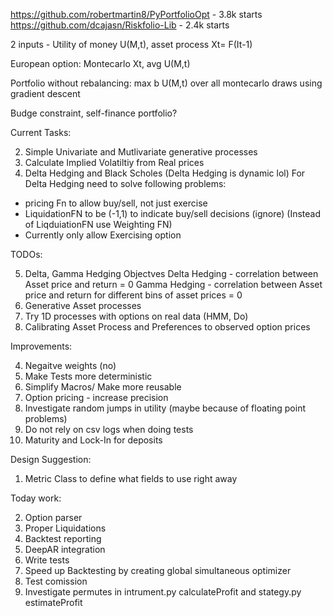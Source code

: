 https://github.com/robertmartin8/PyPortfolioOpt - 3.8k starts
https://github.com/dcajasn/Riskfolio-Lib - 2.4k starts

2 inputs -
Utility of money U(M,t),
asset process Xt= F(It-1)

European option:
Montecarlo Xt, avg U(M,t)

Portfolio without rebalancing:
max b U(M,t) over all montecarlo draws using gradient descent

Budge constraint, self-finance portfolio?

Current Tasks:

2. Simple Univariate and Mutlivariate generative processes
3. Calculate Implied Volatiltiy from Real prices
4. Delta Hedging and Black Scholes (Delta Hedging is dynamic lol)
   For Delta Hedging need to solve following problems:

- pricing Fn to allow buy/sell, not just exercise
- LiquidationFN to be (-1,1) to indicate buy/sell decisions (ignore)
  (Instead of LiqduiationFN use Weighting FN)
- Currently only allow Exercising option

TODOs:

5. Delta, Gamma Hedging Objectves
   Delta Hedging - correlation between Asset price and return = 0
   Gamma Hedging - correlation between Asset price and return for different bins of asset prices = 0
6. Generative Asset processes
7. Try 1D processes with options on real data (HMM, Do)
8. Calibrating Asset Process and Preferences to observed option prices

Improvements:

4. Negaitve weights (no)
5. Make Tests more deterministic
6. Simplify Macros/ Make more reusable
7. Option pricing - increase precision
8. Investigate random jumps in utility (maybe because of floating point problems)
9. Do not rely on csv logs when doing tests
10. Maturity and Lock-In for deposits

Design Suggestion:

1. Metric Class to define what fields to use right away

Today work:

2. Option parser
3. Proper Liquidations
4. Backtest reporting
5. DeepAR integration
6. Write tests
7. Speed up Backtesting by creating global simultaneous optimizer
8. Test comission
9. Investigate permutes in intrument.py calculateProfit and stategy.py estimateProfit

